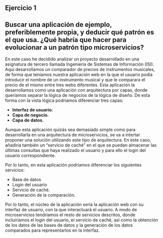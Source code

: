 ## Ejercicio 1
## Buscar una aplicación de ejemplo, preferiblemente propia, y deducir qué patrón es el que usa. ¿Qué habría que hacer para evolucionar a un patrón tipo microservicios?


En este caso he decidido analizar un proyecto desarrollado en una asignatura de
tercero llamada Ingeniería de Sistemas de Información (ISI).
Aquí desarrollamos un comparador de precios de instrumentos musicales, de
forma que teníamos nuestra aplicación web en la que el usuario podía introducir el
nombre de un instrumento musical y que le comparara el precio de el mismo entre
tres webs diferentes.
Esta aplicación la desarrollamos como una aplicación con arquitectura por capas,
donde queríamos separar la lógica de negocios de la lógica de diseño.
De esta forma con la vista lógica podríamos diferenciar tres capas:

- **Interfaz de usuario.**
- **Capa de negocio.**
- **Capa de datos.**

Aunque esta aplicación quizás sea demasiado simple como para desarrollarla en una
arquitectura de microservicios, se va a intertar proponer una solución utilizando este
tipo de arquitectura. En este caso, añadiría también un “servicio de caché” en el que
se puedan almacenar las últimas consultas que haya realizado el usuario y para ello el
login del usuario correspondiente.

Por lo tanto, en esta aplicación podríamos diferenciar los siguientes servicios:
- Base de datos
- Login del usuario
- Servicio de caché.
- Generación de la comparación.

Por lo tanto, el núcleo de la aplicación sería la aplicación web con su interfaz de
usuario, con la que interactuará el usuario.
A modo de microservicios tendríamos el resto de servicios descritos, donde
incluiríamos el login del usuario, el servicio de caché, así como la obtención de los
datos de las bases de datos y la generación de los datos comparados para
representarlos en la interfaz.
